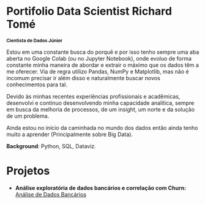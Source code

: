 # Portifolio Data Scientist Richard Tomé
<sub>**Cientista de Dados Júnior**</sub>

Estou em uma constante busca do porquê e por isso tenho sempre uma aba aberta no Google Colab (ou no Jupyter Notebook), onde evoluo de forma constante minha maneira de abordar e extrair o máximo que os dados têm a me oferecer. Via de regra utilizo Pandas, NumPy e Matplotlib, mas não é incomum precisar ir além disso e naturalmente buscar novos conhecimentos para tal.

Devido às minhas recentes experiências profissionais e acadêmicas, desenvolvi e continuo desenvolvendo minha capacidade analítica, sempre em busca da melhoria de processos, de um insight, um norte e da solução de um problema. 

Ainda estou no início da caminhada no mundo dos dados então ainda tenho muito a aprender (Principalmente sobre Big Data). 


<b>Background</b>: Python, SQL, Dataviz.

# Projetos

- <b>Análise exploratória de dados bancários e correlação com Churn:</b> <a href="https://github.com/richardrt13/Data-Science-Portifolio/blob/main/Explora%C3%A7%C3%A3o_de_dados_e_correla%C3%A7%C3%A3o_com_Churn.ipynb" target="_blank">Análise de Dados Bancários</a>


